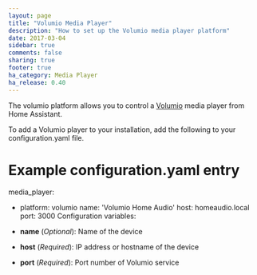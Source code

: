 ```yaml
---
layout: page
title: "Volumio Media Player"
description: "How to set up the Volumio media player platform"
date: 2017-03-04
sidebar: true
comments: false
sharing: true
footer: true
ha_category: Media Player
ha_release: 0.40
---
```


The volumio platform allows you to control a [Volumio](http://volumio.org) media player
from Home Assistant.


To add a Volumio player to your installation, add the following to
your configuration.yaml file.

# Example configuration.yaml entry
media_player:
  - platform: volumio
    name: 'Volumio Home Audio'
    host: homeaudio.local
    port: 3000
Configuration variables:

- **name** (*Optional*): Name of the device
- **host** (*Required*): IP address or hostname of the device
- **port** (*Required*): Port number of Volumio service
